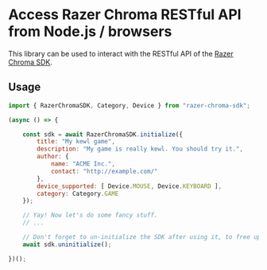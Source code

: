 # Access Razer Chroma RESTful API from Node.js / browsers

This library can be used to interact with the RESTful API of the [Razer Chroma SDK](https://assets.razerzone.com/dev_portal/REST/html/index.html).


## Usage

```javascript
import { RazerChromaSDK, Category, Device } from "razer-chroma-sdk";

(async () => {

    const sdk = await RazerChromaSDK.initialize({
        title: "My kewl game",
        description: "My game is really kewl. You should try it.",
        author: {
            name: "ACME Inc.",
            contact: "http://example.com/"
        },
        device_supported: [ Device.MOUSE, Device.KEYBOARD ],
        category: Category.GAME
    });

    // Yay! Now let's do some fancy stuff.
    // ...

    // Don't forget to un-initialize the SDK after using it, to free up resources.
    await sdk.uninitialize();

})();
```
